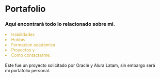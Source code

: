 # Portafolio

### Aqui encontrará todo lo relacionado sobre mi.

<li style ="color:#D4AF37">
    Habilidades
</li>
<li style ="color:#D4AF37">
    Hobbis
</li>
<li style ="color:#D4AF37">
    Formacion academica
</li>
<li style ="color:#D4AF37">
    Proyectos y
</li>
<li style ="color:#D4AF37">
    Como contactarme.
</li>
<br>
Este fue un proyecto solicitado por Oracle y Alura Latam, sin embargo será mi portafolio personal.
